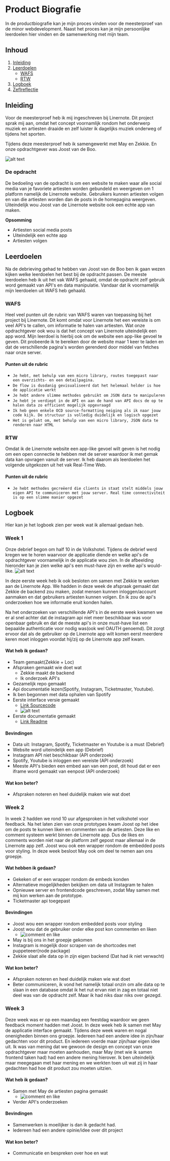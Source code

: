 # Product Biografie
In de productbiografie kan je mijn proces vinden voor de meesterproef van de minor webdevelopment. Naast het proces kan je mijn persoonlijke leerdoelen hier vinden en de samenwerking met mijn team. 

## Inhoud
1.  [Inleiding](#inleiding)
2.  [Leerdoelen](#leerdoelen)
    *   [WAFS](#wafs)
    *   [RTW](#rtw)
3.  [Logboek](#logboek)
4.  [Zeflreflectie](#zelfreflectie)

## Inleiding
Voor de meesterproef heb ik mij ingeschreven bij Linernote. Dit project sprak mij aan, omdat het concept voornamlijk rondom het onderwerp muziek en artiesten draaide en zelf luister ik dagelijks muziek onderweg of tijdens het sporten. 

Tijdens deze meesterproef heb ik samengewerkt met May en Zekkie. En onze opdrachtgever was Joost van de Boo.

<!-- <img src="images/Linernote_Logo_White.png"> -->
![alt text](images/Linernote_Logo_White.png)

### De opdracht
De bedoeling van  de opdracht is om een website te maken waar alle social media van je favoriete artiesten worden gebundeld en weergeven om 1 platform namelijk de Linernote website. Gebruikers kunnen artiesten volgen en van die artiesten worden dan de posts in de homepagina weergeven.  
Uiteindelijk wou Joost van de Linernote website ook een echte app van maken. 

**Opsomming**
*   Artiesten social media posts
*   Uiteindelijk een echte app
*   Artiesten volgen 

## Leerdoelen
Na de debrieving gehad te hebben van Joost van de Boo ben ik gaan wezen kijken welke leerdoelen het best bij de opdracht passen. De meeste leerdoelen heb ik uit het vak WAFS gehaald, omdat de opdracht zelf gebruik word gemaakt van API's en data manipulatie. Vandaar dat ik voornamelijk mijn leerdoelen uit WAFS heb gehaald.

### WAFS
Heel veel punten uit de rubric van WAFS waren van toepassing bij het project bij Linernote. Dit komt omdat voor Linernote het een vereiste is om veel API's te callen, om informatie te halen van artiesten. Wat onze opdrachtgever ook wou is dat het concept van Linernote uiteindelijk een app word. Mijn leerdoel is hierbij ook om de website een app-like gevoel te geven. Dit probeerde ik te bereiken door de website maar 1 keer te laden en dat de verschillende pagina's worden gerenderd door middel van fetches naar onze server.

#### Punten uit de rubric
*   `Je hebt, met behulp van een micro library, routes toegepast naar een overzichts- en een detailpagina.`
*   `De flow is dusdanig gevisualiseerd dat het helemaal helder is hoe de applicatie werkt`
*   `Je hebt andere slimme methodes gebruikt om JSON data te manipuleren`
*   `Je hebt je verdiept in de API en aan de hand van API docs de op te halen data zo efficient mogelijk opgevraagd`
*   `Ik heb geen enkele OCD source-formatting neiging als ik naar jouw code kijk. De structuur is volledig duidelijk en logisch opgezet`
*   `Het is gelukt om, met behulp van een micro library, JSON data te renderen naar HTML`


### RTW
Omdat ik de Linernote website een app-like gevoel wilt geven is het nodig om een open connectie te hebben met de server waardoor ik met gemak data kan opvragen vanuit de server. Ik heb daarom als leerdoelen het volgende uitgekozen uit het vak Real-Time Web.

#### Punten uit de rubric
*   `Je hebt methodes gecreëerd die clients in staat stelt middels jouw eigen API te communiceren met jouw server. Real time connectiviteit is op een slimme manier opgezet`

## Logboek
Hier kan je het logboek zien per week wat ik allemaal gedaan heb.
### Week 1
Onze debrief begon om half 10 in de Volkshotel. Tijdens de debrief werd kregen we te horen waarvoor de applicatie diende en welke api's de opdrachtgever voornamelijk in de applicatie wou zien. 
In de afbeelding hieronder kan je zien welke api's een must-have zijn en welke api's would-like.
![alt text](images/apis.png)


In deze eerste week heb ik ook besloten om samen met Zekkie te werken aan de Linernote App. 
We hadden in deze week de afspraak gemaakt dat Zekkie de backend zou maken, zodat mensen kunnen inloggen/account aanmaken en dat gebruikers artiesten kunnen volgen. En ik zou de api's onderzoeken hoe we informatie eruit konden halen.

Na het onderzoeken van verschillende API's in de eerste week kwamen we er al snel achter dat de instagram api niet meer beschikbaar was voor openbaar gebruik en dat de meeste api's in onze must-have list een bepaalde authenticatie voor nodig was(ook wel OAUTH genoemd). Dit zorgt ervoor dat als de gebruiker op de Linernote app wilt komen eerst meerdere keren moet inloggen voordat hij/zij op de Linernote app zelf kwam.

#### Wat heb ik gedaan?
*   Team gemaakt(Zekkie + Loc)
*   Afspraken gemaakt wie doet wat
    *   Zekkie maakt de backend
    *   Ik onderzoek API's
*   Gezamelijk repo gemaakt
*   Api documentatie lezen(Spotify, Instagram, Ticketmaster, Youtube).
*   Ik ben begonnen met data ophalen van Spotify
*   Eerste interface versie gemaakt
    *   [Link Sourcecode](https://github.com/LaupWing/Linernote)
    *   ![alt text](images/first_prototype.gif)
*   Eerste documentatie gemaakt 
    *   [Link Readme](https://github.com/LaupWing/Linernote)

#### Bevindingen
*   Data uit: Instagram, Spotify, Ticketmaster en Youtube is a must (Debrief)
*   Website word uiteindelijk een app (Debrief)
*   Instagram API niet beschikbaar (API onderzoek)
*   Spotify, Youtube is inloggen een vereiste (API onderzoek)
*   Meeste API's bieden een embed aan van een post, dit houd dat er een iframe word gemaakt van eenpost (API onderzoek)

#### Wat kon beter?
*   Afspraken noteren en heel duidelijk maken wie wat doet

### Week 2
In week 2 hadden we rond 10 uur afgesproken in het volkshotel voor feedback. Na het laten zien van onze prototypes kwam Joost op het idee om de posts te kunnen liken en commenten van de artiesten. Deze like en comment systeem werkt binnen de Linernote app. Dus de likes en comments worden niet naar de platform zelf gepost maar allemaal in de Linernote app zelf. Joost wou ook een wrapper rondom de embedded posts voor styling. In deze week besloot May ook om deel te nemen aan ons groepje.

#### Wat hebben ik gedaan?
*   Gekeken of er een wrapper rondom de embeds konden
*   Alternatieve mogelijkheden bekijken om data uit Instagram te halen
*   Opnieuwe server en frontendcode geschreven, zodat May samen met mij kon werken aan de prototype.   
*   Ticketmaster api toegepast

#### Bevindingen
*   Joost wou een wrapper rondom embedded posts voor styling
*   Joost wou dat de gebruiker onder elke post kon commenten en liken
    *   ![comment en like](images/comment.png)
*   May is bij ons in het groepje gekomen
*   Instagram is mogelijk door scrapen van de shortcodes met puppeteeer(node package)
*   Zekkie slaat alle data op in zijn eigen backend (Dat had ik niet verwacht)

#### Wat kon beter?
*   Afspraken noteren en heel duidelijk maken wie wat doet
*   Beter communiceren, ik vond het namelijk totaal onzin om alle data op te slaan in een database omdat ik het nut ervan niet in zag en totaal niet deel was van de opdracht zelf. Maar ik had niks daar niks over gezegd.

### Week 3
Deze week was er op een maandag een feestdag waardoor we geen feedback moment hadden met Joost. In deze week heb ik samen met May de applicatie interface gemaakt. Tijdens deze week waren en nogal onenigheden binnen ons groepje. Iedereen had een andere idee in zijn/haar gedachten voor dit product. En iedereen voerde maar zijn/haar eigen idee uit. Ik was van mening dat we gewoon de design en concept van onze opdrachtgever maar moeten aanhouden, maar May (met wie ik samen frontend taken had) had een andere mening hierover. Ik ben uiteindelijk maar meegegaan met haar mening en we werkten toen uit wat zij in haar gedachten had hoe dit product zou moeten uitzien.

#### Wat heb ik gedaan?
*   Samen met May de artiesten pagina gemaakt
    *   ![comment en like](images/second_prototype.gif)
*   Verder API's onderzoeken

#### Bevindingen
*   Samenwerken is moeilijker is dan ik gedacht had.
*   Iedereen had een andere opinie/idee over dit project

#### Wat kon beter?
*   Communicatie en bespreken over hoe en wat